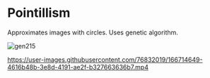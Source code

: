 # Pointillism
Approximates images with circles. Uses genetic algorithm.


![gen215](https://user-images.githubusercontent.com/76832019/166611830-f167271f-38bf-4098-b2fb-0d2d42f586a4.png)





https://user-images.githubusercontent.com/76832019/166714649-4616b48b-3e8d-4191-ae2f-b327663636b7.mp4

